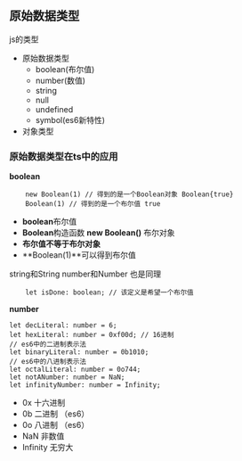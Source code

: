 
## 原始数据类型
js的类型
* 原始数据类型
	* boolean(布尔值)
	* number(数值)
	* string
	* null
	* undefined
	* symbol(es6新特性)
* 对象类型

### 原始数据类型在ts中的应用
**boolean**
```
	new Boolean(1) // 得到的是一个Boolean对象 Boolean{true}
	Boolean(1) // 得到的是一个布尔值 true
```
* **boolean**布尔值
* **Boolean**构造函数 **new Boolean()** 布尔对象
* **布尔值不等于布尔对象**
* **Boolean(1)**可以得到布尔值

string和String
number和Number
也是同理

```
	let isDone: boolean; // 该定义是希望一个布尔值
```

**number**
```
let decLiteral: number = 6;
let hexLiteral: number = 0xf00d; // 16进制
// es6中的二进制表示法
let binaryLiteral: number = 0b1010;
// es6中的八进制表示法
let octalLiteral: number = 0o744;
let notANumber: number = NaN;
let infinityNumber: number = Infinity;
```
* 0x 十六进制
* 0b 二进制 （es6）
* 0o 八进制 （es6）
* NaN 非数值
* Infinity 无穷大

